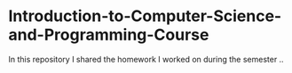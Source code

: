 # Introduction-to-Computer-Science-and-Programming-Course
In this repository I shared the homework I worked on during the semester ..
